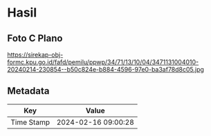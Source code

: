 # Hasil

## Foto C Plano

https://sirekap-obj-formc.kpu.go.id/fafd/pemilu/ppwp/34/71/13/10/04/3471131004010-20240214-230854--b50c824e-b884-4596-97e0-ba3af78d8c05.jpg


## Metadata

| Key        | Value               |
| ---------- | ------------------- |
| Time Stamp | 2024-02-16 09:00:28 |



